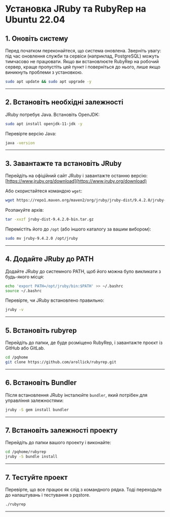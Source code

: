 # Установка JRuby та RubyRep на Ubuntu 22.04

## 1. Оновіть систему
Перед початком переконайтеся, що система оновлена.
Зверніть увагу: під час оновлення служби та сервіси (наприклад, PostgreSQL) можуть тимчасово не працювати.
Якщо ви встановлюєте RubyRep на робочий сервер, краще пропустіть цей пункт і поверніться до нього, лише якщо виникнуть проблеми з установкою.
```bash
sudo apt update && sudo apt upgrade -y
```

---

## 2. Встановіть необхідні залежності
JRuby потребує Java. Встановіть OpenJDK:

```bash
sudo apt install openjdk-11-jdk -y
```

Перевірте версію Java:

```bash
java -version
```

---

## 3. Завантажте та встановіть JRuby
Перейдіть на офіційний сайт JRuby і завантажте останню версію:
[https://www.jruby.org/download](https://www.jruby.org/download)

Або скористайтеся командою `wget`:

```bash
wget https://repo1.maven.org/maven2/org/jruby/jruby-dist/9.4.2.0/jruby-dist-9.4.2.0-bin.tar.gz
```

Розпакуйте архів:

```bash
tar -xvzf jruby-dist-9.4.2.0-bin.tar.gz
```

Перемістіть його до `/opt` (або іншого каталогу за вашим вибором):

```bash
sudo mv jruby-9.4.2.0 /opt/jruby
```

---

## 4. Додайте JRuby до PATH
Додайте JRuby до системного PATH, щоб його можна було викликати з будь-якого місця:

```bash
echo 'export PATH=/opt/jruby/bin:$PATH' >> ~/.bashrc
source ~/.bashrc
```

Перевірте, чи JRuby встановлено правильно:

```bash
jruby -v
```
---

## 5. Встановіть rubyrep
Перейдіть до папки, де буде розміщено RubyRep, і завантажте проєкт із GitHub або GitLab.
```bash
cd /pqhome
git clone https://github.com/arollick/rubyrep.git
```

---

## 6. Встановіть Bundler
Після встановлення JRuby інсталюйте `bundler`, який потрібен для управління залежностями:

```bash
jruby -S gem install bundler
```

---

## 7. Встановіть залежності проекту
Перейдіть до папки вашого проекту і виконайте:

```bash
cd /pqhome/rubyrep
jruby -S bundle install
```

---

## 7. Тестуйте проект
Перевірте, що все працює як слід з командного рядка. Тоді переходьте до налаштувань і тестування з pqstore.

```bash
./rubyrep
```


---

